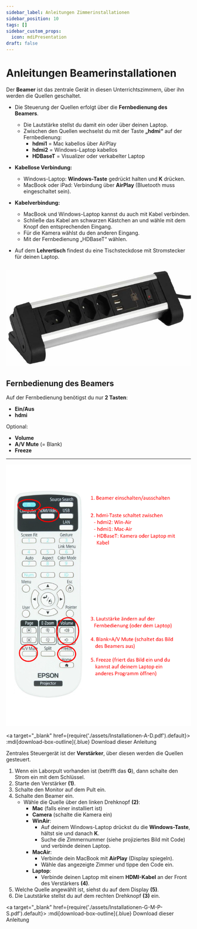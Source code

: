 ```yaml
---
sidebar_label: Anleitungen Zimmerinstallationen
sidebar_position: 10
tags: []
sidebar_custom_props:
  icon: mdiPresentation
draft: false
---
```


# Anleitungen Beamerinstallationen

<Tabs groupId="gebäude">
  <TabItem value="d" label="Gebäude A,D">

Der **Beamer** ist das zentrale Gerät in diesen Unterrichtszimmern, über ihn werden die Quellen geschaltet.

- Die Steuerung der Quellen erfolgt über die **Fernbedienung des Beamers**.  
  - Die Lautstärke stellst du damit ein oder über deinen Laptop.  
  - Zwischen den Quellen wechselst du mit der Taste **„hdmi“** auf der Fernbedienung:  
    - **hdmi1** = Mac kabellos über AirPlay  
    - **hdmi2** = Windows-Laptop kabellos  
    - **HDBaseT** = Visualizer oder verkabelter Laptop  

- **Kabellose Verbindung:**  
  - Windows-Laptop: **Windows-Taste** gedrückt halten und **K** drücken.  
  - MacBook oder iPad: Verbindung über **AirPlay** (Bluetooth muss eingeschaltet sein).  

- **Kabelverbindung:**  
  - MacBook und Windows-Laptop kannst du auch mit Kabel verbinden.  
  - Schließe das Kabel am schwarzen Kästchen an und wähle mit dem Knopf den entsprechenden Eingang.  
  - Für die Kamera wählst du den anderen Eingang.  
  - Mit der Fernbedienung „HDBaseT“ wählen.  

- Auf dem **Lehrertisch** findest du eine Tischsteckdose mit Stromstecker für deinen Laptop.
 
![](Tischsteckdose.png)
---

## Fernbedienung des Beamers

Auf der Fernbedienung benötigst du nur **2 Tasten**:  
- **Ein/Aus**  
- **hdmi**  

Optional:  
- **Volume**  
- **A/V Mute** (= Blank)  
- **Freeze**

---
![](FB-Beamer.png)

<a target="\_blank" href={require('./assets/Installationen-A-D.pdf').default}>
   :mdi[download-box-outline]{.blue} Download dieser Anleitung
</a>

  </TabItem>
  <TabItem value="p" label="Gebäude G,M,P,S">

Zentrales Steuergerät ist der **Verstärker**, über diesen werden die Quellen gesteuert.

1. Wenn ein Laborpult vorhanden ist (betrifft das **G**), dann schalte den Strom ein mit dem Schlüssel.
2. Starte den Verstärker **(1)**.
3. Schalte den Monitor auf dem Pult ein.
4. Schalte den Beamer ein.  
   - Wähle die Quelle über den linken Drehknopf **(2)**:  
     - **Mac** (falls einer installiert ist)  
     - **Camera** (schalte die Kamera ein)  
     - **WinAir**:  
       - Auf deinem Windows-Laptop drückst du die **Windows-Taste**, hältst sie und danach **K**.  
       - Suche die Zimmernummer (siehe projiziertes Bild mit Code) und verbinde deinen Laptop.  
     - **MacAir**:  
       - Verbinde dein MacBook mit **AirPlay** (Display spiegeln).  
       - Wähle das angezeigte Zimmer und tippe den Code ein.  
     - **Laptop**:  
       - Verbinde deinen Laptop mit einem **HDMI-Kabel** an der Front des Verstärkers **(4)**.  
5. Welche Quelle angewählt ist, siehst du auf dem Display **(5)**.
6. Die Lautstärke stellst du auf dem rechten Drehknopf **(3)** ein.


<a target="\_blank" href={require('./assets/Installationen-G-M-P-S.pdf').default}>
   :mdi[download-box-outline]{.blue} Download dieser Anleitung
</a>

  </TabItem>
</Tabs>
